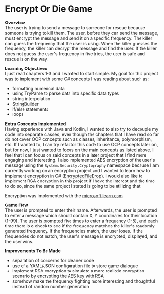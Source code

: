 # Encrypt Or Die Game

**Overview**<br>
The user is trying to send a message to someone for rescue because someone is trying to kill them.
The user, before they can send the message, must encrypt the message and send it on a specific frequency.
The killer can guess the frequency that the user is using. When the killer guesses the frequency, 
the killer can decrypt the message and find the user. If the killer does not guess the user's frequency in
five tries, the user is safe and rescue is on the way.

**Learning Objectives**<br>
I just read chapters 1-3 and I wanted to start simple. My goal for this project was to implement with
some C# concepts I was reading about such as:

- formatting numerical data
- using TryParse to parse data into specific data types
- string interpolation
- StringBuilder
- if/else statements
- loops

**Extra Concepts Implemented**<br>
Having experience with Java and Kotlin, I wanted to also try to decouple my code into separate classes, even though
the chapters that I have read so far do not cover OOP concepts such as classes, inheritance, polymorphism, etc.
If I wanted to, I can try refactor this code to use OOP concepts later on, but for now, I just wanted to focus on
the main concepts as listed above. I feel that I can focus on said concepts in a later project that I find more
engaging and interesting. I also implemented AES encryption of the user's message using the 
`System.Security.Cryptography` namespace because I am currently working on an encryption project and I wanted to
learn how to implement encryption in C# ([EncryptedFileDrop](https://github.com/gabeamv/EncryptedFileDrop)). 
I would also like to implement RSA encryption in this project if I have the interest and the time to do so, 
since the same project I stated is going to be utilizing that.

Encryption was implemented with the [microsoft.learn.com](https://learn.microsoft.com/en-us/dotnet/api/system.security.cryptography.cryptostream?view=net-9.0)

**Game Flow**<br>
The user is prompted to enter their name. Afterwards, the user is prompted to enter a message which should contain
X, Y coordinates for their location (1-99). The user is prompted five times to enter a frequency (1-5), and each
time there is a check to see if the frequency matches the killer's randomly generated frequency. If the frequencies
match, the user loses. If the frequencies do not match, the user's message is encrypted, displayed, and the user
wins.

**Improvements To Be Made**
- separation of concerns for cleaner code
- use of a YAML/JSON configuration file to store game dialogue
- implement RSA encryption to simulate a more realistic encryption scenario by encrypting the AES key with RSA
- somehow make the frequency fighting more interesting and thoughtful instead of random number generation
